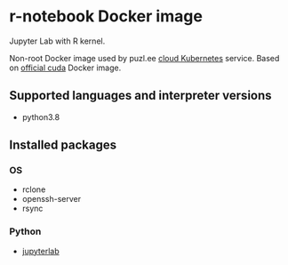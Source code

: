 # r-notebook Docker image

Jupyter Lab with R kernel.

Non-root Docker image used by puzl.ee [cloud Kubernetes](https://puzl.ee) service. Based on [official cuda](https://hub.docker.com/r/nvidia/cuda) Docker image.
## Supported languages and interpreter versions
- python3.8

## Installed packages
### OS
- rclone
- openssh-server
- rsync

### Python
- [jupyterlab](https://pypi.org/project/jupyterlab/)


